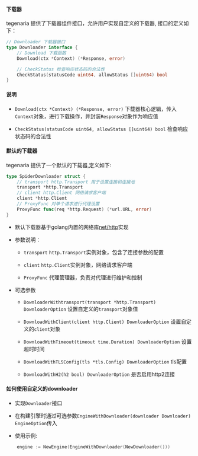 #### 下载器
tegenaria 提供了下载器组件接口，允许用户实现自定义的下载器, 接口的定义如下：

```go
// Downloader 下载器接口
type Downloader interface {
	// Download 下载函数
	Download(ctx *Context) (*Response, error)

	// CheckStatus 检查响应状态码的合法性
	CheckStatus(statusCode uint64, allowStatus []uint64) bool
}
```

#### 说明

- ```Download(ctx *Context) (*Response, error)``` 下载器核心逻辑，传入`Context`对象，进行下载操作，并封装`Response`对象作为响应值  

- ```CheckStatus(statusCode uint64, allowStatus []uint64) bool``` 检查响应状态码的合法性

#### 默认的下载器

tegenaria 提供了一个默认的下载器,定义如下:
```go
type SpiderDownloader struct {
	// transport http.Transport 用于设置连接和连接池
	transport *http.Transport
	// client http.Client 网络请求客户端
	client *http.Client
	// ProxyFunc 对单个请求进行代理设置
	ProxyFunc func(req *http.Request) (*url.URL, error)
}
```

- 默认下载器基于golang内置的网络库[net/http](https://pkg.go.dev/net/http)实现

- 参数说明：
    - `transport` `http.Transport`实例对象，包含了连接参数的配置 

    - `client` `http.Client`实例对象，网络请求客户端

    - `ProxyFunc` 代理管理器，负责对代理进行维护和控制  

- 可选参数

    - `DownloaderWithtransport(transport *http.Transport) DownloaderOption` 设置自定义的`transport`对象值  

    - `DownloadWithClient(client http.Client) DownloaderOption` 设置自定义的`client`对象

    - `DownloadWithTimeout(timeout time.Duration) DownloaderOption` 设置超时时间

    - `DownloadWithTLSConfig(tls *tls.Config) DownloaderOption` tls配置

    - `DownloadWithH2(h2 bool) DownloaderOption` 是否启用http2连接

#### 如何使用自定义的downloader

- 实现`Downloader`接口

- 在构建引擎时通过可选参数`EngineWithDownloader(downloader Downloader) EngineOption`传入

- 使用示例:
```go
	engine := NewEngine(EngineWithDownloader(NewDownloader()))
```